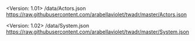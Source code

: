 <Version: 1.01>
/data/Actors.json https://raw.githubusercontent.com/arabellaviolet/twadr/master/Actors.json
<End of version>

<Version: 1.02>
/data/System.json https://raw.githubusercontent.com/arabellaviolet/twadr/master/System.json
<End of version>
